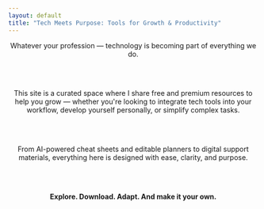 ```yaml
---
layout: default
title: "Tech Meets Purpose: Tools for Growth & Productivity"
---
```

<div style="text-align: center;">

Whatever your profession — technology is becoming part of everything we do.

<br><br>

This site is a curated space where I share free and premium resources to help you grow — whether you're looking to integrate tech tools into your workflow, develop yourself personally, or simplify complex tasks.

<br><br>

From AI-powered cheat sheets and editable planners to digital support materials, everything here is designed with ease, clarity, and purpose.

<br><br>

**Explore. Download. Adapt. And make it your own.**

</div
